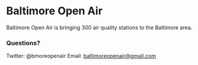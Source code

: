 # Baltimore Open Air

Baltimore Open Air is bringing 300 air quality stations to the Baltimore area. 

### Questions? 
Twitter: @bmoreopenair
Email: baltimoreopenair@gmail.com
